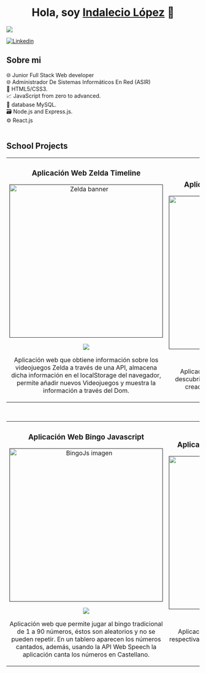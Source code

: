 <div align="center">
<h1 align="center">Hola, soy <a href="https://www.linkedin.com/in/indalecio-lopez-castro/">Indalecio López</a> 👋</h1>
</div>
<img align="center" src="https://c4.wallpaperflare.com/wallpaper/632/34/549/technology-monitor-alpha-coders-binary-wallpaper-preview.jpg">

[![Linkedin](https://img.shields.io/badge/LinkedIn-0077B5?style=for-the-badge&logo=linkedin&logoColor=white)](https://www.linkedin.com/in/indalecio-lopez-castro/)

## Sobre mi

🌐 Junior Full Stack Web developer <br>
🌐 Administrador De Sistemas Informáticos En Red (ASIR) <br>
📖 HTML5/CSS3.⁣ <br>
📈 JavaScript from zero to advanced.⁣ <br>
📝 database MySQL.⁣ <br>
🗃 Node.js and Express.js.⁣ <br>
⚙ React.js <br>
<br>

## School Projects
<table>
<tr>
<td width="50%">
<h3 align="center">
Aplicación Web Zelda Timeline
</h3>
<div align="center">
<a href="" target="_blank">
  <img src="https://www.fayerwayer.com/resizer/VA3ot778K_EslywsU4qgch5_sQM=/800x0/filters:format(jpg):quality(70)/cloudfront-us-   east-1.images.arcpublishing.com/metroworldnews/Q7TS7UY4DVF7BA4CBPWL72E2VQ.jpg" width="400" alt="Zelda banner">
</a>
<p>
<a href="" target="_blank">
<img src="https://img.shields.io/badge/CODE-ff9?style=for-the-badge&logo=github&logoColor=black">
</a>
</p>
<p>Aplicación web que obtiene información sobre los videojuegos Zelda a través de una API, almacena dicha información en el localStorage del navegador, permite añadir nuevos Videojuegos y muestra la información a través del Dom.
</p>
</div>
                                                                                      
</td>

<td width="50%">
               <br>
<h3 align="center">
Aplicación Web Juego De Memoria
</h3>
<div align="center">                                       
<a href="" target="_blank"><img src="https://ibb.co/Jm2q5MJ" width="400" alt="Pokemon banner"></a>
<br>
<p>
<a href="" target="_blank">
<img src="https://img.shields.io/badge/CODE-red?style=for-the-badge&logo=github&logoColor=black">
</a>
</p>
</p>Aplicación web con un juego en el que debes descubrir las parejas de cartas que sean iguales, creada para ejercitar la memoria en niños.
</p>
</div>                                                             
</table>                                                                                 
</div>
<br>

<table>
<tr>
<td width="50%">
<h3 align="center">
Aplicación Web Bingo Javascript
</h3>
<div align="center">
<a href="" target="_blank"><img src="https://ibb.co/fpzTYDn" width="400" alt="BingoJs imagen"></a>
<p>
<a href="" target="_blank">
<img src="https://img.shields.io/badge/CODE-white?style=for-the-badge&logo=github&logoColor=black">
</a>
</p>
<p>Aplicación web que permite jugar al bingo tradicional de 1 a 90 números, éstos son aleatorios y no se pueden repetir. En un tablero aparecen los números cantados, además, usando la API Web Speech la aplicación canta los números en Castellano.
</p>
</div>
                                                                                      
</td>       

<td width="50%">
<h3 align="center">Aplicación De Preguntas Y Respuestas</h3>
<div align="center">
<a href=""><img src="https://kubrick.htvapps.com/htv-prod-media.s3.amazonaws.com/images/nhjxygyi-1559831904.jpg?crop=1.00xw:1.00xh;0,0&resize=900:*" width="400" alt="Rain prediction image"></a>
<p>
<a href="" target="_blank">
<img src="https://img.shields.io/badge/CODE-blue?style=for-the-badge&logo=github&logoColor=black">
</a>
</p>
<p>Aplicación web que obtiene preguntas con sus respectivas respuestas de una Api. Debes adivinar la respuesta correcta.</p>
</div>
                                                                                      
</td>  
</table>               

</div>
<br>
